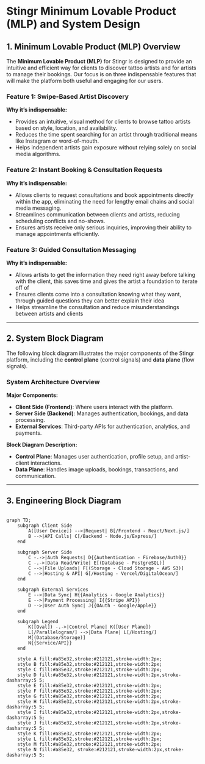 # Stingr Minimum Lovable Product (MLP) and System Design

## 1. Minimum Lovable Product (MLP) Overview
The **Minimum Lovable Product (MLP)** for Stingr is designed to provide an intuitive and efficient way for clients to discover tattoo artists and for artists to manage their bookings. Our focus is on three indispensable features that will make the platform both useful and engaging for our users.

### Feature 1: Swipe-Based Artist Discovery
**Why it’s indispensable:**
- Provides an intuitive, visual method for clients to browse tattoo artists based on style, location, and availability.
- Reduces the time spent searching for an artist through traditional means like Instagram or word-of-mouth.
- Helps independent artists gain exposure without relying solely on social media algorithms.

### Feature 2: Instant Booking & Consultation Requests
**Why it’s indispensable:**
- Allows clients to request consultations and book appointments directly within the app, eliminating the need for lengthy email chains and social media messaging.
- Streamlines communication between clients and artists, reducing scheduling conflicts and no-shows.
- Ensures artists receive only serious inquiries, improving their ability to manage appointments efficiently.

### Feature 3: Guided Consultation Messaging
**Why it’s indispensable:**
- Allows artists to get the information they need right away before talking with the client, this saves time and gives the artist a foundation to iterate off of
- Ensures clients come into a consultation knowing what they want, through guided questions they can better explain their idea
- Helps streamline the consultation and reduce misunderstandings between artists and clients

---

## 2. System Block Diagram
The following block diagram illustrates the major components of the Stingr platform, including the **control plane** (control signals) and **data plane** (flow signals).

### System Architecture Overview
**Major Components:**
- **Client Side (Frontend)**: Where users interact with the platform.
- **Server Side (Backend)**: Manages authentication, bookings, and data processing.
- **External Services**: Third-party APIs for authentication, analytics, and payments.

**Block Diagram Description:**
- **Control Plane**: Manages user authentication, profile setup, and artist-client interactions.
- **Data Plane**: Handles image uploads, bookings, transactions, and communication.

---

## 3. Engineering Block Diagram
```mermaid

graph TD;
    subgraph Client Side
        A([User Device]) -->|Request| B[/Frontend - React/Next.js/]
        B -->|API Calls| C[/Backend - Node.js/Express/]
    end

    subgraph Server Side
        C -.->|Auth Requests| D{{Authentication - Firebase/Auth0}}
        C -.->|Data Read/Write| E[(Database - PostgreSQL)]
        C -->|File Uploads| F[(Storage - Cloud Storage - AWS S3)]
        C -->|Hosting & API| G[/Hosting - Vercel/DigitalOcean/]
    end

    subgraph External Services
        E -->|Data Sync| H{{Analytics - Google Analytics}}
        E -->|Payment Processing| I{{Stripe API}}
        D -->|User Auth Sync| J{{OAuth - Google/Apple}}
    end

    subgraph Legend
        K([Oval]) -.->|Control Plane| K([User Plane])
        L[/Parallelogram/] -->|Data Plane| L[/Hosting/]
        M[(Database/Storage)]
        N{{Service/API}}
    end

    style A fill:#a85e32,stroke:#212121,stroke-width:2px;
    style B fill:#a85e32,stroke:#212121,stroke-width:2px;
    style C fill:#a85e32,stroke:#212121,stroke-width:2px;
    style D fill:#a85e32,stroke:#212121,stroke-width:2px,stroke-dasharray:5 5;
    style E fill:#a85e32,stroke:#212121,stroke-width:2px;
    style F fill:#a85e32,stroke:#212121,stroke-width:2px;
    style G fill:#a85e32,stroke:#212121,stroke-width:2px;
    style H fill:#a85e32,stroke:#212121,stroke-width:2px,stroke-dasharray:5 5;
    style I fill:#a85e32,stroke:#212121,stroke-width:2px,stroke-dasharray:5 5;
    style J fill:#a85e32,stroke:#212121,stroke-width:2px,stroke-dasharray:5 5;
    style K fill:#a85e32,stroke:#212121,stroke-width:2px;
    style L fill:#a85e32,stroke:#212121,stroke-width:2px;
    style M fill:#a85e32,stroke:#212121,stroke-width:2px;
    style N fill:#a85e32, stroke:#212121,stroke-width:2px,stroke-dasharray:5 5;

```




